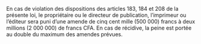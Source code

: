 En cas de violation des dispositions des articles 183, 184 et 208 de la présente loi, le propriétaire ou le directeur de publication, l’imprimeur ou l’éditeur sera puni d’une amende de cinq cent mille (500 000) francs à deux millions (2 000 000) de francs CFA.
En cas de récidive, la peine est portée au double du maximum des amendes prévues.